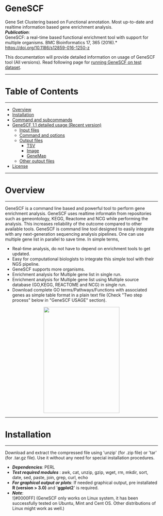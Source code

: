 # GeneSCF
Gene Set Clustering based on Functional annotation. Most up-to-date and realtime information based gene enrichment analysis.
<br><b><i>Publication</i></b>: 
<br>GeneSCF: a real-time based functional enrichment tool with support for multiple organisms. BMC Bioinformatics 17, 365 (2016).* https://doi.org/10.1186/s12859-016-1250-z

This documentation will provide detailed information on usage of GeneSCF tool (All versions).
Read following page for [running GeneSCF on test dataset](https://github.com/genescf/GeneSCF/wiki).

----------------------------
# Table of Contents
----------------------------

   * [Overview](#overview)
   * [Installation](#installation)
   * [Command and subcommands](#command-and-subcommands)
   * [GeneSCF 1.1 detailed usage (Recent version)](#genescf-1.1-detailed-usage)
      * [Input files](#genescf-v1.0-input)
      * [Command and options](#Command-and-options)
      * [Output files](#output-files)
         * [TSV](#tsv)
         * [Image](#image)
         * [GeneMap](#genemap)
      * [Other output files](#other-output-files)
   * [License](#license)


----------------------------
# Overview
----------------------------

GeneSCF is a command line based and powerful tool to perform gene enrichment analysis. GeneSCF uses realtime informatin from repositories such as geneontology, KEGG, Reactome and NCG while performing the analysis. This increases reliability of the outcome compared to other available tools. GeneSCF is command line tool designed to easily integrate with any next-generation sequencing analysis pipelines. One can use multiple gene list in parallel to save time. In simple terms,

- Real-time analysis, do not have to depend on enrichment tools to get updated.
- Easy for computational biologists to integrate this simple tool with their NGS pipeline.
- GeneSCF supports more organisms.
- Enrichment analysis for Multiple gene list in single run.
- Enrichment analysis for Multiple gene list using Multiple source database (GO,KEGG, REACTOME and NCG) in single run.
- Download complete GO terms/Pathways/Functions with associated genes as simple table format in a plain text file (Check "Two step process" below in "GeneSCF USAGE" section).

<p align="center"> <img src="http://genescf.kandurilab.org/pics/workflow.png" width="250" height="350"> </p>

----------------------------
# Installation
----------------------------

Download and extract the compressed file using 'unzip' (for .zip file) or 'tar' (for .tar.gz file). Use it without any need for special installation procedures.<br>

- <b><i>Dependencies</i></b>: PERL<br>
- <b><i>Test required modules
</i></b>: awk, cat, unzip, gzip, wget, rm, mkdir, sort, date, sed, paste, join, grep, curl, echo <br>
- <b><i>For graphical output or plots</i></b>: If needed graphical output, pre installated <b>R (version > 3.0)</b> and '<b>ggplot2</b>' is required.<br>
- <b><i>Note</i></b>: <br>
![#0000FF] (GeneSCF only works on Linux system, it has been successfully tested on Ubuntu, Mint and Cent OS. Other distributions of Linux might work as well.)

